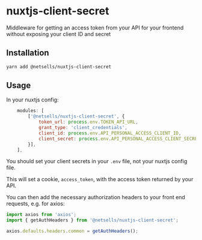 # nuxtjs-client-secret

Middleware for getting an access token from your API for your frontend without exposing your client ID and secret

## Installation

```sh
yarn add @netsells/nuxtjs-client-secret
```

## Usage

In your nuxtjs config:

```javascript
    modules: [
        ['@netsells/nuxtjs-client-secret', {
            token_url: process.env.TOKEN_API_URL,
            grant_type: 'client_credentials',
            client_id: process.env.API_PERSONAL_ACCESS_CLIENT_ID,
            client_secret: process.env.API_PERSONAL_ACCESS_CLIENT_SECRET,
        }],
    ],
```

You should set your client secrets in your `.env` file, not your nuxtjs config file.

This will set a cookie, `access_token`, with the access token returned by your API.

You can then add the necessary authorization headers to your front end requests, e.g. for axios:

```javascript
import axios from 'axios';
import { getAuthHeaders } from '@netsells/nuxtjs-client-secret';

axios.defaults.headers.common = getAuthHeaders();
```
